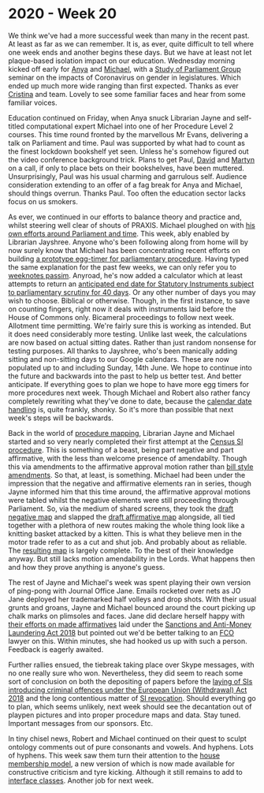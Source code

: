 # 2020 - Week 20

We think we've had a more successful week than many in the recent past. At least as far as we can remember. It is, as ever, quite difficult to tell where one week ends and another begins these days. But we have at least not let plaque-based isolation impact on our education. Wednesday morning kicked off early for [Anya](https://twitter.com/bitten_) and [Michael](https://twitter.com/fantasticlife), with a [Study of Parliament Group](http://www.studyofparliament.org.uk/) seminar on the impacts of Coronavirus on gender in legislatures. Which ended up much more wide ranging than first expected. Thanks as ever [Cristina](https://twitter.com/estrangeirada) and team. Lovely to see some familiar faces and hear from some familiar voices.

Education continued on Friday, when Anya snuck Librarian Jayne and self-titled computational expert Michael into one of her Procedure Level 2 courses. This time round fronted by the marvellous Mr Evans, delivering a talk on Parliament and time. Paul was supported by what had to count as the finest lockdown bookshelf yet seen. Unless he's somehow figured out the video conference background trick. Plans to get Paul, [David](https://twitter.com/clerkly) and [Martyn](https://twitter.com/martynpatrick) on a call, if only to place bets on their bookshelves, have been muttered. Unsurprisingly, Paul was his usual charming and garrulous self. Audience consideration extending to an offer of a fag break for Anya and Michael, should things overrun. Thanks Paul. Too often the education sector lacks focus on us smokers.

As ever, we continued in our efforts to balance theory and practice and, whilst steering well clear of shouts of PRAXIS. Michael ploughed on with [his own efforts around Parliament and time](https://trello.com/c/4696EfyX/112-prototype-a-calendar). This week, ably enabled by Librarian Jayshree. Anyone who's been following along from home will by now surely know that Michael has been concentrating recent efforts on building [a prototype egg-timer for parliamentary procedure](http://parliament-calendar.herokuapp.com/). Having typed the same explanation for the past few weeks, we can only refer you to [weeknotes passim](https://ukparliament.github.io/ontologies/meta/weeknotes/2020/19/). Anyroad, he's now added a calculator which at least attempts to return an [anticipated end date for Statutory Instruments subject to parliamentary scrutiny for 40 days](http://parliament-calendar.herokuapp.com/calculator/calculate?procedure=2&start-date=2019-12-17&day-count=40). Or any other number of days you may wish to choose. Biblical or otherwise. Though, in the first instance, to save on counting fingers, right now it deals with instruments laid before the House of Commons only. Bicameral proceedings to follow next week. Allotment time permitting. We're fairly sure this is working as intended. But it does need considerably more testing. Unlike last week, the calculations are now based on actual sitting dates. Rather than just random nonsense for testing purposes. All thanks to Jayshree, who's been manically adding sitting and non-sitting days to our Google calendars. These are now populated up to and including Sunday, 14th June. We hope to continue into the future and backwards into the past to help us better test. And better anticipate. If everything goes to plan we hope to have more egg timers for more procedures next week. Though Michael and Robert also rather fancy completely rewriting what they've done to date, because the [calendar date handling](http://parliament-calendar.herokuapp.com/meta/schema) is, quite frankly, shonky. So it's more than possible that next week's steps will be backwards.

Back in the world of [procedure mapping](https://ukparliament.github.io/ontologies/procedure/procedure-ontology.html#maps), Librarian Jayne and Michael started and so very nearly completed their first attempt at the [Census SI procedure](https://trello.com/c/RQYwEsDy/102-census-si-map). This is something of a beast, being part negative and part affirmative, with the less than welcome presence of amendabilty. Though this via amendments to the affirmative approval motion rather than [bill style amendments](https://github.com/ukparliament/ontologies/blob/master/procedure/flowcharts/bills/amendments/amendment.pdf). So that, at least, is something. Michael had been under the impression that the negative and affirmative elements ran in series, though Jayne informed him that this time around, the affirmative approval motions were tabled whilst the negative elements were still proceeding through Parliament. So, via the medium of shared screens, they took the [draft negative map](https://ukparliament.github.io/ontologies/procedure/flowcharts/sis/draft-negative.pdf) and slapped the [draft affirmative map](https://ukparliament.github.io/ontologies/procedure/flowcharts/sis/draft-affirmative.pdf) alongside, all tied together with a plethora of new routes making the whole thing look like a knitting basket attacked by a kitten. This is what they believe men in the motor trade refer to as a cut and shut job. And probably about as reliable. The [resulting map](https://github.com/ukparliament/ontologies/blob/master/procedure/flowcharts/sis/census.pdf) is largely complete. To the best of their knowledge anyway. But still lacks motion amendability in the Lords. What happens then and how they prove anything is anyone's guess.

The rest of Jayne and Michael's week was spent playing their own version of ping-pong with Journal Office Jane. Emails rocketed over nets as JO Jane deployed her trademarked half volleys and drop shots. With their usual grunts and groans, Jayne and Michael bounced around the court picking up chalk marks on plimsoles and faces. Jane did declare herself happy with [their efforts on made affirmatives](https://trello.com/c/qjfr3R0z/98-made-affirmatives-under-the-sanctions-act) laid under the [Sanctions and Anti-Money Laundering Act 2018](http://www.legislation.gov.uk/ukpga/2018/13/contents/enacted) but pointed out we'd be better talking to an [FCO](https://www.gov.uk/government/organisations/foreign-commonwealth-office) lawyer on this. Within minutes, she had hooked us up with such a person. Feedback is eagerly awaited.

Further rallies ensued, the tiebreak taking place over Skype messages, with no one really sure who won. Nevertheless, they did seem to reach some sort of conclusion on both the depositing of papers before the [laying of SIs introducing criminal offences under the European Union (Withdrawal) Act 2018](https://trello.com/c/MdQvaYMW/22-deposited-papers-ahead-of-laying-sis-introducing-criminal-offences) and the long contentious matter of [SI revocation](https://trello.com/c/KWbc8Etq/75-revoked-sis-committee-consideration). Should everything go to plan, which seems unlikely, next week should see the decantation out of playpen pictures and into proper procedure maps and data. Stay tuned. Important messages from our sponsors. Etc.

In tiny chisel news, Robert and Michael continued on their quest to sculpt ontology comments out of pure consonants and vowels. And hyphens. Lots of hyphens. This week saw them turn their attention to the [house membership model](https://ukparliament.github.io/ontologies/house-membership/house-membership-ontology.html), a new version of which is now made available for constructive criticism and tyre kicking. Although it still remains to add to [interface classes](https://ukparliament.github.io/ontologies/interface/interface.html). Another job for next week.